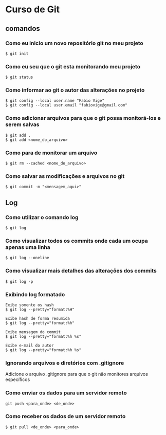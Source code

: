# Curso de Git

## comandos

### Como eu inicio um novo repositório git no meu projeto
```
$ git init
```

### Como eu seu que o git esta monitorando meu projeto
```
$ git status
```

### Como informar ao git o autor das alterações no projeto
```
$ git config --local user.name "Fabio Vige"
$ git config --local user.email "fabiovige@gmail.com"
```

### Como adicionar arquivos para que o git possa monitorá-los e serem salvas
```
$ git add .
$ git add <nome_do_arquivo>
```

### Como para de monitorar um arquivo
```
$ git rm --cached <nome_do_arquivo>
```

### Como salvar as modificações e arquivos no git
```
$ git commit -m "<mensagem_aqui>"
```

## Log
### Como utilizar o comando log
```
$ git log
```

### Como visualizar todos os commits onde cada um ocupa apenas uma linha
```
$ git log --oneline
```

### Como visualizar mais detalhes das alterações dos commits
```
$ git log -p
```

### Exibindo log formatado
```
Exibe somente os hash
$ git log --pretty="format:%H"

Exibe hash de forma resumida
$ git log --pretty="format:%h"

Exibe mensagem do commit
$ git log --pretty="format:%h %s"

Exibe e-mail do autor
$ git log --pretty="format:%h %s"

```

### Ignorando arquivos e diretórios com .gitignore
Adicione o arquivo .gitignore para que o git não monitores arquivos específicos

### Como enviar os dados para um servidor remoto
```
git push <para_onde> <de_onde>
```

### Como receber os dados de um servidor remoto
```
$ git pull <de_onde> <para_onde>
```
